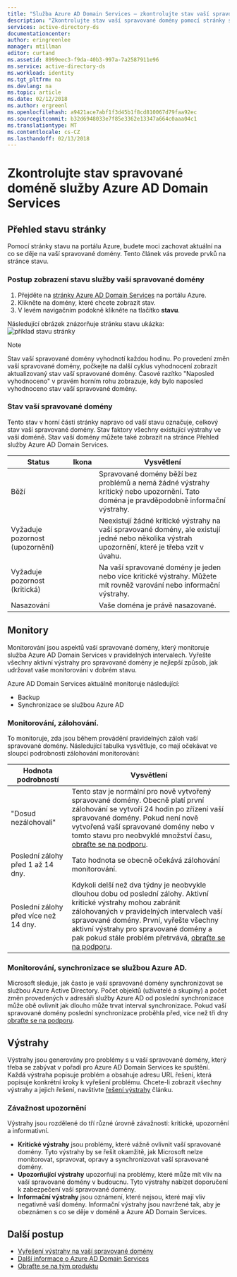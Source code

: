 ```yaml
---
title: "Služba Azure AD Domain Services – zkontrolujte stav vaší spravované domény | Microsoft Docs"
description: "Zkontrolujte stav vaší spravované domény pomocí stránky stavu na portálu Azure."
services: active-directory-ds
documentationcenter: 
author: eringreenlee
manager: mtillman
editor: curtand
ms.assetid: 8999eec3-f9da-40b3-997a-7a2587911e96
ms.service: active-directory-ds
ms.workload: identity
ms.tgt_pltfrm: na
ms.devlang: na
ms.topic: article
ms.date: 02/12/2018
ms.author: ergreenl
ms.openlocfilehash: a9421ace7abf1f3d45b1f8cd810067d79faa92ec
ms.sourcegitcommit: b32d6948033e7f85e3362e13347a664c0aaa04c1
ms.translationtype: MT
ms.contentlocale: cs-CZ
ms.lasthandoff: 02/13/2018
---
```

# <a name="check-the-health-of-an-azure-ad-domain-services-managed-domain"></a>Zkontrolujte stav spravované doméně služby Azure AD Domain Services

## <a name="overview-of-the-health-page"></a>Přehled stavu stránky
Pomocí stránky stavu na portálu Azure, budete moci zachovat aktuální na co se děje na vaší spravované domény. Tento článek vás provede prvků na stránce stavu.

### <a name="how-to-view-the-health-of-your-managed-domain"></a>Postup zobrazení stavu služby vaší spravované domény
1. Přejděte na [stránky Azure AD Domain Services](https://portal.azure.com/#blade/HubsExtension/Resources/resourceType/Microsoft.AAD%2FdomainServices) na portálu Azure.
2. Klikněte na domény, které chcete zobrazit stav.
3. V levém navigačním podokně klikněte na tlačítko **stavu**.

Následující obrázek znázorňuje stránku stavu ukázka: ![příklad stavu stránky](.\media\active-directory-domain-services-alerts\health-page.png)

>[!NOTE]
> Stav vaší spravované domény vyhodnotí každou hodinu. Po provedení změn vaší spravované domény, počkejte na další cyklus vyhodnocení zobrazit aktualizovaný stav vaší spravované domény. Časové razítko "Naposled vyhodnoceno" v pravém horním rohu zobrazuje, kdy bylo naposled vyhodnoceno stav vaší spravované domény.
>

### <a name="status-of-your-managed-domain"></a>Stav vaší spravované domény
Tento stav v horní části stránky napravo od vaší stavu označuje, celkový stav vaší spravované domény. Stav faktory všechny existující výstrahy ve vaší doméně. Stav vaší domény můžete také zobrazit na stránce Přehled služby Azure AD Domain Services.

| Status | Ikona | Vysvětlení |
| --- | :----: | --- |
| Běží | <img src= ".\media\active-directory-domain-services-alerts\running-icon.png" width = "15"> | Spravované domény běží bez problémů a nemá žádné výstrahy kritický nebo upozornění. Tato doména je pravděpodobně informační výstrahy. |
| Vyžaduje pozornost (upozornění) | <img src= ".\media\active-directory-domain-services-alerts\warning-icon.png" width = "15"> | Neexistují žádné kritické výstrahy na vaší spravované domény, ale existují jedné nebo několika výstrah upozornění, které je třeba vzít v úvahu. |
| Vyžaduje pozornost (kritická) | <img src= ".\media\active-directory-domain-services-alerts\critical-icon.png" width = "15"> | Na vaší spravované domény je jeden nebo více kritické výstrahy. Můžete mít rovněž varování nebo informační výstrahy. |
| Nasazování | <img src= ".\media\active-directory-domain-services-alerts\deploying-icon.png" width = "15"> | Vaše doména je právě nasazované. |

## <a name="monitors"></a>Monitory
Monitorování jsou aspektů vaší spravované domény, který monitoruje služba Azure AD Domain Services v pravidelných intervalech. Vyřešte všechny aktivní výstrahy pro spravované domény je nejlepší způsob, jak udržovat vaše monitorování v dobrém stavu.

Azure AD Domain Services aktuálně monitoruje následující:
 - Backup
 - Synchronizace se službou Azure AD

### <a name="the-backup-monitor"></a>Monitorování, zálohování.
To monitoruje, zda jsou během provádění pravidelných záloh vaší spravované domény. Následující tabulka vysvětluje, co mají očekávat ve sloupci podrobnosti zálohování monitorování:

| Hodnota podrobností | Vysvětlení |
| --- | --- |
|"Dosud nezálohovali" | Tento stav je normální pro nově vytvořený spravované domény. Obecně platí první zálohování se vytvoří 24 hodin po zřízení vaší spravované domény. Pokud není nově vytvořená vaší spravované domény nebo v tomto stavu pro neobvyklé množství času, [obraťte se na podporu](active-directory-ds-contact-us.md). |
| Poslední zálohy před 1 až 14 dny. | Tato hodnota se obecně očekává zálohování monitorování. |
| Poslední zálohy před více než 14 dny. | Kdykoli delší než dva týdny je neobvykle dlouhou dobu od poslední zálohy. Aktivní kritické výstrahy mohou zabránit zálohovaných v pravidelných intervalech vaší spravované domény. První, vyřešte všechny aktivní výstrahy pro spravované domény a pak pokud stále problém přetrvává, [obraťte se na podporu](active-directory-ds-contact-us.md). |


### <a name="the-synchronization-with-azure-ad-monitor"></a>Monitorování, synchronizace se službou Azure AD.
Microsoft sleduje, jak často je vaší spravované domény synchronizovat se službou Azure Active Directory. Počet objektů (uživatelé a skupiny) a počet změn provedených v adresáři služby Azure AD od poslední synchronizace může obě ovlivnit jak dlouho může trvat interval synchronizace. Pokud vaší spravované domény poslední synchronizace proběhla před, více než tři dny [obraťte se na podporu](active-directory-ds-contact-us.md).

## <a name="alerts"></a>Výstrahy
Výstrahy jsou generovány pro problémy s u vaší spravované domény, který třeba se zabývat v pořadí pro Azure AD Domain Services ke spuštění. Každá výstraha popisuje problém a obsahuje adresu URL řešení, která popisuje konkrétní kroky k vyřešení problému. Chcete-li zobrazit všechny výstrahy a jejich řešení, navštivte [řešení výstrahy](active-directory-ds-troubleshoot-alerts.md) článku.

### <a name="alert-severity"></a>Závažnost upozornění
Výstrahy jsou rozdělené do tří různé úrovně závažnosti: kritické, upozornění a informativní.

 * **Kritické výstrahy** jsou problémy, které vážně ovlivnit vaší spravované domény. Tyto výstrahy by se řešit okamžitě, jak Microsoft nelze monitorovat, spravovat, opravy a synchronizovat vaší spravované domény. 
 * **Upozorňující výstrahy** upozorňují na problémy, které může mít vliv na vaší spravované domény v budoucnu. Tyto výstrahy nabízet doporučení k zabezpečení vaší spravované domény.
 * **Informační výstrahy** jsou oznámení, které nejsou, které mají vliv negativně vaší domény. Informační výstrahy jsou navržené tak, aby je obeznámen s co se děje v doméně a Azure AD Domain Services.

## <a name="next-steps"></a>Další postup
- [Vyřešení výstrahy na vaší spravované domény](active-directory-ds-troubleshoot-alerts.md)
- [Další informace o Azure AD Domain Services](active-directory-ds-overview.md)
- [Obraťte se na tým produktu](active-directory-ds-contact-us.md)
